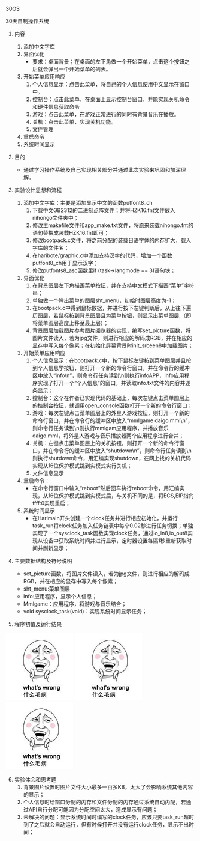 30OS

30天自制操作系统

1. 内容
   1. 添加中文字库
   2. 界面优化
      - 要求：桌面背景；在桌面的左下角做一个开始菜单，点击这个按钮之后就会弹出一个开始菜单的列表。
   3. 开始菜单应用响应
      1. 个人信息显示：点击此菜单，将自己的个人信息使用中文显示在窗口中。
      2. 控制台：点击此菜单，在桌面上显示控制台窗口，并能实现关机命令和硬件信息获取命令
      3. 游戏：点击此菜单，在游戏正常进行的同时有背景音乐在播放。
      4. 关机：点击此菜单，实现关机功能。
      5. 文件管理
   4. 重启命令
   5. 系统时间显示

2. 目的
   - 通过学习操作系统及自己实现相关部分并通过此次实验来巩固和加深理解。

3. 实验设计思想和流程
   1. 添加中文字库：主要是添加显示中文的函数putfont8_ch
      1. 下载中文GB2312的二进制点阵文件；并将HZK16.fnt文件放入nihongo文件夹中；
      2. 修改主makefile文件和app_make.txt文件，将原来装载nihongo.fnt的语句替换成装载HZK16.fnt即可；
      3. 修改bootpack.c文件，将之前分配的装载日语字体的内存扩大，载入字库的文件名；
      4. 在haribote/graphic.c中添加支持汉字的代码，增加一个函数putfont8_ch用于显示汉字；
      5. 修改putfonts8_asc函数里if (task->langmode == 3)语句块；
   2. 界面优化
      1. 在背景图层左下角描画菜单按钮，并在支持中文模式下描画“菜单”字符串；
      2. 单独做一个弹出菜单的图层sht_menu，初始时图层高度为-1；
      3. 在bootpack.c中得到鼠标数据，并进行按下左键判断后，从上往下遍历图层，若鼠标按到背景图层且为菜单按钮，则显示出菜单图层,（即将菜单图层高度上移至最上层）；
      4. 背景图层加载图片参考图片阅览器的实现，编写set_picture函数，将图片文件读入，若为jpg文件，则进行相应的解码成RGB，并在相应的显存中写入每个像素；在初始化屏幕背景时init_srceen8中加载图片；
   3. 开始菜单应用响应
      1. 个人信息显示：在bootpack.c中，按下鼠标左键按到菜单图层并且按到个人信息学按钮，则打开一个新的命令行窗口，并在命令行的缓冲区中放入“info\n”，则命令行任务读到\n则执行infoAPP，info应用程序实现了打开一个“个人信息”的窗口，并读取info.txt文件的内容并逐条显示；
      2. 控制台：这个在作者已实现代码的基础上，每次左键点击菜单图层上的控制台按钮，就调用open_console函数打开一个新的命令行窗口；
      3. 游戏：每次左键点击菜单图层上的外星人游戏按钮，则打开一个新的命令行窗口，并在命令行的缓冲区中放入“mmlgame daigo.mml\n”，则命令行任务读到\n则执行mmlgam应用程序，并播放音乐daigo.mml，将外星人游戏与音乐播放器两个应用程序进行合并；
      4. 关机：左键点击菜单图层上的关机按钮，则打开一个新的命令行窗口，并在命令行的缓冲区中放入“shutdown\n”，则命令行任务读到\n则执行shutdown命令，用汇编实现shutdown，在网上找的关机代码实现从16位保护模式跳到实模式实行关机；
      5. 文件信息显示
   4. 重启命令：
      - 在命令行窗口中输入“reboot”然后回车执行reboot命令，用汇编实现，从16位保护模式跳到实模式后，与关机不同的是，将ECS,EIP指向ffff:0实现重启；
   5. 系统时间显示
      - 在Harimain开头创建一个clock任务并进行相应初始化，并运行task_run将clock任务加入任务链表中每个0.02秒进行任务切换；单独实现了一个sysclock_task函数实现clock任务，通过io_in8,io_out8实现从设备中获取系统时间并进行显示，定时器设置每隔1秒重新获取时间并刷新显示；

4. 主要数据结构及符号说明
   - set_picture函数，将图片文件读入，若为jpg文件，则进行相应的解码成RGB，并在相应的显存中写入每个像素；
   - sht_menu:菜单图层
   - info:应用程序，显示个人信息；
   - Mmlgame：应用程序，将游戏与音乐结合；
   - void sysclock_task(void)：实现系统时间显示任务；

5. 程序初值及运行结果

![image](https://github.com/AngelSXD/sxd_first_repository/blob/master/images/20160615165142.png)
![image](https://github.com/AngelSXD/sxd_first_repository/blob/master/images/20160615165142.png)
![image](https://github.com/AngelSXD/sxd_first_repository/blob/master/images/20160615165142.png)

6. 实验体会和思考题
   1. 背景图片设置时图片文件大小最多一百多KB，太大了会影响系统其他内容的显示；
   2. 个人信息时给窗口分配的内存和文件分配的内存通过系统自动内配，若通过API自行分配可能因为分配空间太大，造成显示有问题；
   3. 未解决的问题：显示系统时间时编写的clock任务，应该只要task_run超时到了之后就会自动运行，但有时候打开并没有运行clock任务，显示不出时间；
